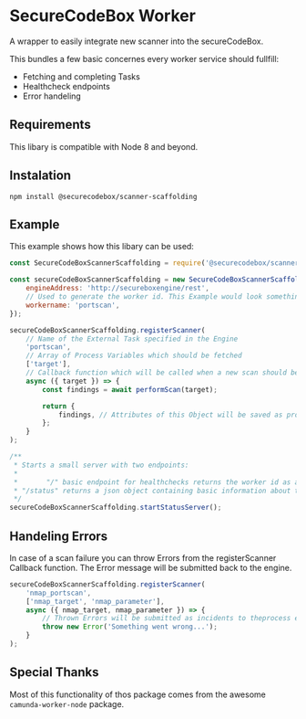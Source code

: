 # SecureCodeBox Worker

A wrapper to easily integrate new scanner into the secureCodeBox.

This bundles a few basic concernes every worker service should fullfill:

*   Fetching and completing Tasks
*   Healthcheck endpoints
*   Error handeling

## Requirements

This libary is compatible with Node 8 and beyond.

## Instalation

`npm install @securecodebox/scanner-scaffolding`

## Example

This example shows how this libary can be used:

```js
const SecureCodeBoxScannerScaffolding = require('@securecodebox/scanner-scaffolding');

const secureCodeBoxScannerScaffolding = new SecureCodeBoxScannerScaffolding({
    engineAddress: 'http://secureboxengine/rest',
    // Used to generate the worker id. This Example would look something like this: securebox.portscan.60a6ac0c-4e26-40ea-908e-598e9c807887
    workername: 'portscan',
});

secureCodeBoxScannerScaffolding.registerScanner(
    // Name of the External Task specified in the Engine
    'portscan',
    // Array of Process Variables which should be fetched
    ['target'],
    // Callback function which will be called when a new scan should be performed
    async ({ target }) => {
        const findings = await performScan(target);

        return {
            findings, // Attributes of this Object will be saved as process variables
        };
    }
);

/**
 * Starts a small server with two endpoints:
 *
 *       "/" basic endpoint for healthchecks returns the worker id as a string
 * "/status" returns a json object containing basic information about this worker
 */
secureCodeBoxScannerScaffolding.startStatusServer();
```

## Handeling Errors

In case of a scan failure you can throw Errors from the registerScanner Callback function. The Error message will be submitted back to the engine.

```js
secureCodeBoxScannerScaffolding.registerScanner(
    'nmap_portscan',
    ['nmap_target', 'nmap_parameter'],
    async ({ nmap_target, nmap_parameter }) => {
        // Thrown Errors will be submitted as incidents to theprocess engine.
        throw new Error('Something went wrong...');
    }
);
```

## Special Thanks

Most of this functionality of thos package comes from the awesome `camunda-worker-node` package.
